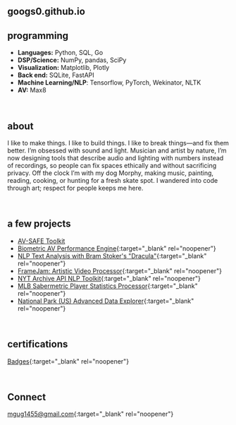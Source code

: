 ## googs0.github.io

## programming 
- **Languages:** Python, SQL, Go
- **DSP/Science:** NumPy, pandas, SciPy
- **Visualization:** Matplotlib, Plotly
- **Back end:** SQLite, FastAPI
- **Machine Learning/NLP**: Tensorflow, PyTorch, Wekinator, NLTK
- **AV:** Max8
  
<br>

## about
I like to make things. I like to build things. I like to break things—and fix them better. I’m obsessed with sound and light. Musician and artist by nature, I’m now designing tools that describe audio and lighting with numbers instead of recordings, so people can fix spaces ethically and without sacrificing privacy. Off the clock I’m with my dog Morphy, making music, painting, reading, cooking, or hunting for a fresh skate spot. I wandered into code through art; respect for people keeps me here.

<br>

## a few projects
- [AV-SAFE Toolkit](https://github.com/googs0/av-safe-toolkit)
- [Biometric AV Performance Engine](https://github.com/googs0/AudiovisualBiophysicalPerformanceEngine){:target="_blank" rel="noopener"}
- [NLP Text Analysis with Bram Stoker's "Dracula"](https://github.com/googs0/DraculaTextAnalyticsNLP){:target="_blank" rel="noopener"}
- [FrameJam: Artistic Video Processor](https://github.com/googs0/FrameJam){:target="_blank" rel="noopener"}
- [NYT Archive API NLP Toolkit](https://github.com/googs0/NYTarchiveTextExplorerAPI){:target="_blank" rel="noopener"}
- [MLB Sabermetric Player Statistics Processor](https://github.com/googs0/PlayerDataProcessorMLB){:target="_blank" rel="noopener"}
- [National Park (US) Advanced Data Explorer](https://github.com/googs0/NationalParkDataSyncTool){:target="_blank" rel="noopener"}

<br>

## certifications 
[Badges](https://www.credly.com/users/michael-gugliotti/badges){:target="_blank" rel="noopener"}

<br>

<!--- ### Resume
[Michael Gugliotti Resume](/assets/Michael-Gugliotti-Resume.pdf){:target="_blank" rel="noopener"} -->

## Connect
[mgug1455@gmail.com](mailto:mgug1455@gmail.com){:target="_blank" rel="noopener"}
